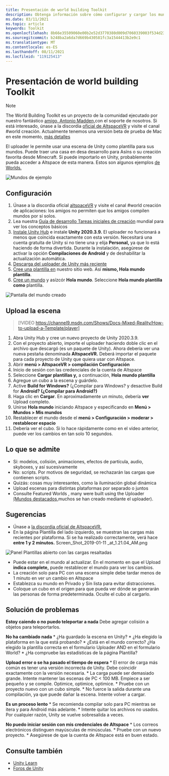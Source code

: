 ```yaml
---
title: Presentación de world building Toolkit
description: Obtenga información sobre cómo configurar y cargar los mundos altspaceVR mediante plantillas de escena de Unity con el servicio World Building Toolkit.
ms.date: 03/11/2021
ms.topic: article
keywords: Toolkit
ms.openlocfilehash: 8b66e35509060e00b2e52d3770380d009d7060339003f534d23fdd47372a57f0
ms.sourcegitcommit: b248ba2a6da7d669b430581fc3a1544413b2e9c1
ms.translationtype: MT
ms.contentlocale: es-ES
ms.lasthandoff: 08/11/2021
ms.locfileid: "119125413"
---
```

# <a name="introducing-the-world-building-toolkit"></a>Presentación de world building Toolkit

> [!NOTE]
> The World Building Toolkit es un proyecto de la comunidad ejecutado por nuestro fantástico [amigo, Antonio Madden,](https://twitter.com/chigamesstudio)con el soporte de nosotros. Si está interesado, únase a la discordia [oficial de AltspaceVR](https://discordapp.com/invite/altspacevr) y visite el canal #world creación. Actualmente tenemos una versión beta de prueba de Mac en este momento, [más detalles](https://altvr.com/altspacevr-mac)

El uploader le permite usar una escena de Unity como plantilla para sus mundos. Puede traer una casa en desa desarrollo para Asíns o su creación favorita desde Minecraft. Si puede importarlo en Unity, probablemente pueda acceder a Altspace de esta manera. Estos son algunos ejemplos [de Worlds.](https://account.altvr.com/worlds/1046572460192825569)

![Mundos de ejemplo](images/unity-uploader-img-01.png)

## <a name="setup"></a>Configuración

1. Únase a la discordia oficial [altspaceVR](https://discordapp.com/invite/altspacevr) y visite el canal #world creación de aplicaciones: los amigos no permiten que los amigos compilen mundos por sí solos.
2. Lea nuestra [Guía de desarrollo Tareas iniciales de creación](world-building-getting-started.md) mundial para ver los conceptos básicos
3. [Instale Unity Hub](https://blogs.unity3d.com/2018/01/24/streamline-your-workflow-introducing-unity-hub-beta) e instale **Unity 2020.3.9.** El uploader no funcionará a menos que coincida exactamente con esta versión. Necesitará una cuenta gratuita de Unity si no tiene una y elija **Personal,** ya que lo está haciendo de forma divertida. Durante la instalación, asegúrese de activar la opción **Compilaciones de Android** y de deshabilitar la actualización automática.
4. [Descarga del uploader de Unity más reciente](upgrading-content-to-the-latest-unity.md#altspacevr-uploader-v090-upgrade-guide)
5. [Cree una plantilla en](https://account.altvr.com/space_templates/new) nuestro sitio web. Así **mismo, Hola mundo plantilla**.
6. [Cree un mundo](https://account.altvr.com/worlds/my) y asízcór **Hola mundo**. Seleccione **Hola mundo plantilla como** plantilla.

![Pantalla del mundo creado](images/unity-uploader-img-02.png)

## <a name="upload-your-scene"></a>Upload la escena

> [!VIDEO https://channel9.msdn.com/Shows/Docs-Mixed-Reality/How-to-upload-a-Template/player]

1. Abra Unity Hub y cree un nuevo proyecto de Unity 2020.3.9.
2. Con el proyecto abierto, importe el uploader haciendo doble clic en el archivo que descargó (es un paquete de Unity). Ahora debería ver una nueva pestaña denominada **AltspaceVR.** Deberá importar el paquete para cada proyecto de Unity que quiera usar con Altspace.
3. Abrir **menú > AltspaceVR > compilación Configuración**
4. Inicio de sesión con las credenciales de la cuenta de Altspace
5. Seleccione **Cargar plantillas y,** a continuación, **Hola mundo plantilla**
6. Agregue un cubo a la escena y guárdelo.
7. Active **Build for Windows?** (¿Compilar para Windows? y desactive Build for **Android? (¿Compilar para Android?)**
8. Haga clic en **Cargar**. En aproximadamente un minuto, debería **ver** Upload completo.
9. Unirse **Hola mundo** iniciando Altspace y especificando en **Menú > Mundos > Mis mundos**
10. Restablecer el mundo desde el **menú > Configuración > moderar > restablecer espacio**
11. Debería ver el cubo. Si lo hace rápidamente como en el vídeo anterior, puede ver los cambios en tan solo 10 segundos.

## <a name="whats-supported"></a>Lo que se admite

* Sí: modelos, colisión, animaciones, efectos de partícula, audio, skyboxes, y así sucesivamente
* No: scripts. Por motivos de seguridad, se rechazarán las cargas que contienen scripts.
* Quizás: cosas muy interesantes, como la iluminación global dinámica
* Upload escenas para distintas plataformas por separado o juntos
* Consulte Featured Worlds , many were built using the Uploader [(Mundos destacados,](https://account.altvr.com/worlds/featured)muchos se han creado mediante el uploader).

## <a name="tips"></a>Sugerencias

* Únase a [la discordia oficial de AltspaceVR.](https://discordapp.com/invite/altspacevr)
* En la página Plantilla del lado izquierdo, se muestran las cargas más recientes por plataforma. Si se ha realizado correctamente, verá hace **entre 1 y 2 minutos.** Screen_Shot_2019-01-11 _at_1.21.04_AM.png

![Panel Plantillas abierto con las cargas resaltadas](images/unity-uploader-img-03.png)

* Puede estar en el mundo al actualizar. En el momento en que el Upload **indica complete,** puede restablecer el mundo para ver los cambios.
* La creación solo para PC con una escena simple debe tardar menos de 1 minuto en ver un cambio en Altspace
* Establezca su mundo en Privado y Sin lista para evitar distracciones.
* Coloque un cubo en el origen para que pueda ver dónde se generarán las personas de forma predeterminada. Oculte el cubo al cargarlo.

## <a name="troubleshooting"></a>Solución de problemas

**Estoy caiendo o no puedo teleportar a nada** Debe agregar colisión a objetos para teleportarlos.

**No ha cambiado nada**
    * ¿Ha guardado la escena en Unity?
    * ¿Ha elegido la plataforma en la que está probando?
    * ¿Está en el mundo correcto? ¿Ha elegido la plantilla correcta en el formulario Uploader AND en el formulario World?
    * ¿Ha compruebe las estadísticas de la página Plantilla?

**Upload error o se ha pasado el tiempo de espera**
    * El error de carga más común es tener una versión incorrecta de Unity. Debe coincidir exactamente con la versión necesaria.
    * La carga puede ser demasiado grande. Intente mantener las escenas de PC < 100 MB. Empiece a ser pequeño y se compile. Optimice, optimice, optimice.
    * Pruebe con un proyecto nuevo con un cubo simple.
    * No fuerce la salida durante una compilación, ya que puede dañar la escena. Intente volver a cargar.

**Es un proceso lento**
    * Se recomienda compilar solo para PC mientras se itera y para Android más adelante.
    * Intente quitar los archivos no usados. Por cualquier razón, Unity se vuelve sobresalida a veces.

**No puedo iniciar sesión con mis credenciales de Altspace**
    * Los correos electrónicos distinguen mayúsculas de minúsculas.
    * Pruebe con un nuevo proyecto.
    * Asegúrese de que la cuenta de Altspace está en buen estado.

## <a name="see-also"></a>Consulte también

* [Unity Learn](https://unity3d.com/learn)
* [Foros de Unity](https://forum.unity.com)
